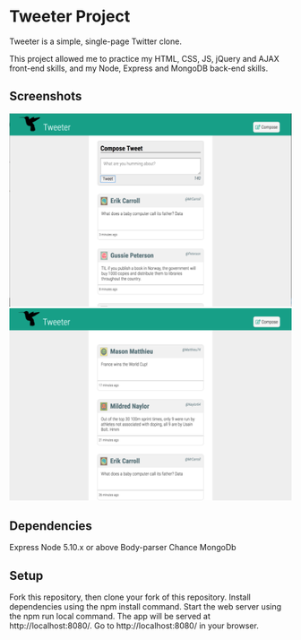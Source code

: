 # Tweeter Project


Tweeter is a simple, single-page Twitter clone.

This project allowed me to practice my HTML, CSS, JS, jQuery and AJAX front-end skills, and my Node, Express and MongoDB back-end skills.

## Screenshots

![screenshot of app in use](public/images/SS1.png)
![screenshot of app](public/images/SS2.png)

## Dependencies

Express
Node 5.10.x or above
Body-parser
Chance
MongoDb

## Setup

Fork this repository, then clone your fork of this repository.
Install dependencies using the npm install command.
Start the web server using the npm run local command. The app will be served at http://localhost:8080/.
Go to http://localhost:8080/ in your browser.
